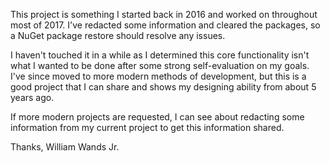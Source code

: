 This project is something I started back in 2016 and worked on throughout most of 2017. I've redacted some information and cleared the packages, so a NuGet package restore should resolve any issues.

I haven't touched it in a while as I determined this core functionality isn't what I wanted to be done after some strong self-evaluation on my goals.
I've since moved to more modern methods of development, but this is a good project that I can share and shows my designing ability from about 5 years ago.

If more modern projects are requested, I can see about redacting some information from my current project to get this information shared.

Thanks,
William Wands Jr.
